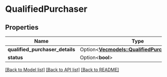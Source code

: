 # QualifiedPurchaser

## Properties

Name | Type | Description | Notes
------------ | ------------- | ------------- | -------------
**qualified_purchaser_details** | Option<[**Vec<models::QualifiedPurchaserDetails>**](QualifiedPurchaserDetails.md)> |  | [optional]
**status** | Option<**bool**> |  | [optional]

[[Back to Model list]](../README.md#documentation-for-models) [[Back to API list]](../README.md#documentation-for-api-endpoints) [[Back to README]](../README.md)


